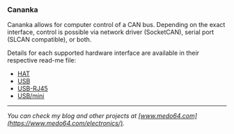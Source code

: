 ### Cananka ###

Cananka allows for computer control of a CAN bus. Depending on the exact
interface, control is possible via network driver (SocketCAN), serial port
(SLCAN compatible), or both.

Details for each supported hardware interface are available in their respective
read-me file:

* [HAT](HAT/README.md)
* [USB](USB/README.md)
* [USB-RJ45](USB-RJ45/README.md)
* [USB/mini](USBmini/README.md)

---

*You can check my blog and other projects at [www.medo64.com](https://www.medo64.com/electronics/).*
